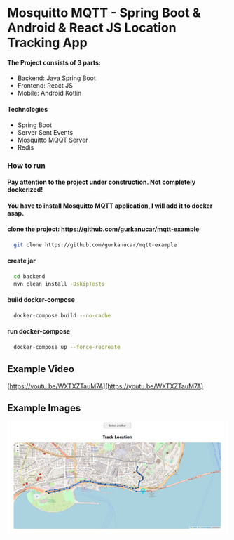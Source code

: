 
# Mosquitto MQTT - Spring Boot & Android & React JS Location Tracking App

#### The Project consists of 3 parts:

- Backend: Java Spring Boot
- Frontend: React JS
- Mobile: Android Kotlin

#### Technologies

- Spring Boot
- Server Sent Events
- Mosquitto MQQT Server
- Redis


### How to run

#### Pay attention to the project under construction. Not completely dockerized!
#### You have to install Mosquitto MQTT application, I will add it to docker asap.

#### clone the project: https://github.com/gurkanucar/mqtt-example

```bash
  git clone https://github.com/gurkanucar/mqtt-example
```

#### create jar

```bash
  cd backend
  mvn clean install -DskipTests
```

#### build docker-compose

```bash
  docker-compose build --no-cache
```

#### run docker-compose

```bash
  docker-compose up --force-recreate
```

## Example Video

[https://youtu.be/WXTXZTauM7A](https://youtu.be/WXTXZTauM7A)


## Example Images

![image](./images/1.png)

